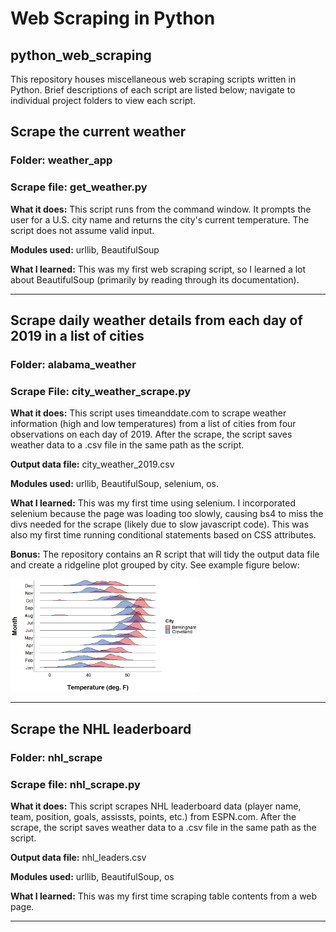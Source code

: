 # Web Scraping in Python
## python_web_scraping
This repository houses miscellaneous web scraping scripts written in Python. Brief descriptions of each script are listed below; navigate to
individual project folders to view each script.


## Scrape the current weather
### Folder: weather_app
### Scrape file: get_weather.py
**What it does:** This script runs from the command window. It prompts the user for a U.S. city name and returns the city's current temperature.
The script does not assume valid input. 

**Modules used:** urllib, BeautifulSoup

**What I learned:** This was my first web scraping script, so I learned a lot about BeautifulSoup (primarily by reading through its 
documentation). 

---

## Scrape daily weather details from each day of 2019 in a list of cities
### Folder: alabama_weather
### Scrape File: city_weather_scrape.py

**What it does:** This script uses timeanddate.com to scrape weather information (high and low temperatures) from a list of cities
from four observations on each day of 2019. After the scrape, the script saves weather data to a .csv file in the same path as the script.

**Output data file:** city_weather_2019.csv 

**Modules used:** urllib, BeautifulSoup, selenium, os. 

**What I learned:** This was my first time using selenium. I incorporated selenium because the page was loading too slowly, causing bs4
to miss the divs needed for the scrape (likely due to slow javascript code). This was also my first time running conditional statements 
based on CSS attributes. 

**Bonus:** The repository contains an R script that will tidy the output data file and create a ridgeline plot grouped by city. See example figure below:

<img src='/weather_scraper/compare_weather.png' width=60%>

---

## Scrape the NHL leaderboard
### Folder: nhl_scrape
### Scrape file: nhl_scrape.py

**What it does:** This script scrapes NHL leaderboard data (player name, team, position, goals, assissts, points, etc.) from ESPN.com. 
 After the scrape, the script saves weather data to a .csv file in the same path as the script.

**Output data file:** nhl_leaders.csv 

**Modules used:** urllib, BeautifulSoup, os

**What I learned:** This was my first time scraping table contents from a web page. 

---

